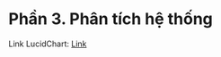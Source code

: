 # Phần 3. Phân tích hệ thống

Link LucidChart: [Link]([https://lucid.app/lucidchart/26edeaf2-2b64-4537-873b-bd3c31a642b9/edit?viewport\_loc=-11%2C-11%2C1888%2C929%2C0\_0\&invitationId=inv\_51b0300c-818f-4e97-b272-a6eddfb85408](https://lucid.app/lucidchart/26edeaf2-2b64-4537-873b-bd3c31a642b9/edit?invitationId=inv_51b0300c-818f-4e97-b272-a6eddfb85408&page=T7fL7Mh5VeE~#))
